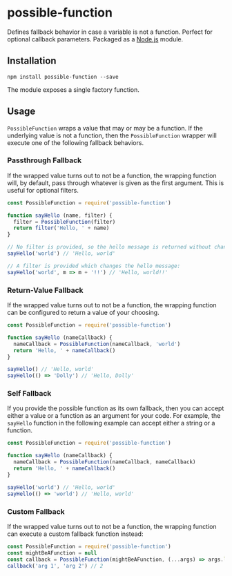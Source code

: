 # possible-function

Defines fallback behavior in case a variable is not a function. Perfect for optional callback parameters. Packaged as a [Node.js](https://nodejs.org/) module.

## Installation

```
npm install possible-function --save
```

The module exposes a single factory function.

## Usage

`PossibleFunction` wraps a value that may or may be a function. If the underlying value is not a function, then the `PossibleFunction` wrapper will execute one of the following fallback behaviors.

### Passthrough Fallback

If the wrapped value turns out to not be a function, the wrapping function will, by default, pass through whatever is given as the first argument. This is useful for optional filters.

```javascript
const PossibleFunction = require('possible-function')

function sayHello (name, filter) {
  filter = PossibleFunction(filter)
  return filter('Hello, ' + name)
}

// No filter is provided, so the hello message is returned without change:
sayHello('world') // 'Hello, world'

// A filter is provided which changes the hello message:
sayHello('world', m => m + '!!') // 'Hello, world!!'
```

### Return-Value Fallback

If the wrapped value turns out to not be a function, the wrapping function can be configured to return a value of your choosing.

```javascript
const PossibleFunction = require('possible-function')

function sayHello (nameCallback) {
  nameCallback = PossibleFunction(nameCallback, 'world')
  return 'Hello, ' + nameCallback()
}

sayHello() // 'Hello, world'
sayHello(() => 'Dolly') // 'Hello, Dolly'
```

### Self Fallback

If you provide the possible function as its own fallback, then you can accept either a value or a function as an argument for your code. For example, the `sayHello` function in the following example can accept either a string or a function.

```javascript
const PossibleFunction = require('possible-function')

function sayHello (nameCallback) {
  nameCallback = PossibleFunction(nameCallback, nameCallback)
  return 'Hello, ' + nameCallback()
}

sayHello('world') // 'Hello, world'
sayHello(() => 'world') // 'Hello, world'
```

### Custom Fallback

If the wrapped value turns out to not be a function, the wrapping function can execute a custom fallback function instead:

```javascript
const PossibleFunction = require('possible-function')
const mightBeAFunction = null
const callback = PossibleFunction(mightBeAFunction, (...args) => args.length)
callback('arg 1', 'arg 2') // 2
```
